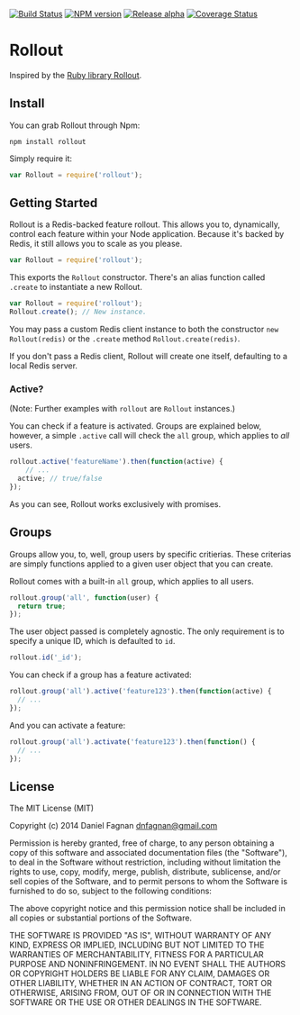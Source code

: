 [![Build Status](https://travis-ci.org/TheHydroImpulse/rollout.svg?branch=master)](https://travis-ci.org/TheHydroImpulse/rollout) [![NPM version](https://badge.fury.io/js/rollout.svg)](http://badge.fury.io/js/rollout) [![Release alpha](http://img.shields.io/badge/release-alpha-red.svg)](https://github.com/TheHydroImpulse/rollout) [![Coverage Status](https://coveralls.io/repos/TheHydroImpulse/rollout/badge.png?branch=master)](https://coveralls.io/r/TheHydroImpulse/rollout?branch=master)


# Rollout

Inspired by the [Ruby library Rollout](https://github.com/FetLife/rollout).


## Install

You can grab Rollout through Npm:

```
npm install rollout
```

Simply require it:

```js
var Rollout = require('rollout');
```

## Getting Started

Rollout is a Redis-backed feature rollout. This allows you to, dynamically, control each feature within your Node application. Because it's backed by Redis, it still allows you to scale as you please.

```js
var Rollout = require('rollout');
```

This exports the `Rollout` constructor. There's an alias function called `.create` to instantiate a new Rollout.

```js
var Rollout = require('rollout');
Rollout.create(); // New instance.
```

You may pass a custom Redis client instance to both the constructor `new Rollout(redis)` or the `.create` method `Rollout.create(redis)`.

If you don't pass a Redis client, Rollout will create one itself, defaulting to a local Redis server.

### Active?

(Note: Further examples with `rollout` are `Rollout` instances.)

You can check if a feature is activated. Groups are explained below, however, a simple `.active` call will check the `all` group, which applies to *all* users.

```js
rollout.active('featureName').then(function(active) {
	// ...
  active; // true/false
});
```

As you can see, Rollout works exclusively with promises.

## Groups

Groups allow you, to, well, group users by specific critierias. These criterias are simply functions applied to a given user object that you can create.

Rollout comes with a built-in `all` group, which applies to all users.

```js
rollout.group('all', function(user) {
  return true;
});
```

The user object passed is completely agnostic. The only requirement is to specify a unique ID, which is defaulted to `id`.

```js
rollout.id('_id');
```

You can check if a group has a feature activated:

```js
rollout.group('all').active('feature123').then(function(active) {
  // ...
});
```

And you can activate a feature:

```js
rollout.group('all').activate('feature123').then(function() {
  // ...
});
```

## License

The MIT License (MIT)

Copyright (c) 2014 Daniel Fagnan <dnfagnan@gmail.com>

Permission is hereby granted, free of charge, to any person obtaining a copy of
this software and associated documentation files (the "Software"), to deal in
the Software without restriction, including without limitation the rights to
use, copy, modify, merge, publish, distribute, sublicense, and/or sell copies of
the Software, and to permit persons to whom the Software is furnished to do so,
subject to the following conditions:

The above copyright notice and this permission notice shall be included in all
copies or substantial portions of the Software.

THE SOFTWARE IS PROVIDED "AS IS", WITHOUT WARRANTY OF ANY KIND, EXPRESS OR
IMPLIED, INCLUDING BUT NOT LIMITED TO THE WARRANTIES OF MERCHANTABILITY, FITNESS
FOR A PARTICULAR PURPOSE AND NONINFRINGEMENT. IN NO EVENT SHALL THE AUTHORS OR
COPYRIGHT HOLDERS BE LIABLE FOR ANY CLAIM, DAMAGES OR OTHER LIABILITY, WHETHER
IN AN ACTION OF CONTRACT, TORT OR OTHERWISE, ARISING FROM, OUT OF OR IN
CONNECTION WITH THE SOFTWARE OR THE USE OR OTHER DEALINGS IN THE SOFTWARE.
